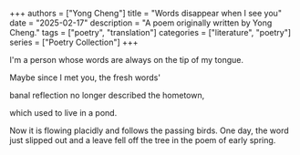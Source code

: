+++
authors = ["Yong Cheng"]
title = "Words disappear when I see you"
date = "2025-02-17"
description = "A poem originally written by Yong Cheng."
tags = ["poetry", "translation"]
categories = ["literature", "poetry"]
series = ["Poetry Collection"]
+++


I'm a person whose words are always on the tip of my tongue. 


Maybe since I met you, the fresh words'


banal reflection no longer described the hometown,


which used to live in a pond.

Now it is flowing placidly and follows the passing birds.
One day, the word just slipped out
and a leave fell off the tree
in the poem of early spring.
